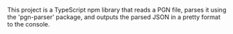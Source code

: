 <!-- Use this file to provide workspace-specific custom instructions to Copilot. For more details, visit https://code.visualstudio.com/docs/copilot/copilot-customization#_use-a-githubcopilotinstructionsmd-file -->

This project is a TypeScript npm library that reads a PGN file, parses it using the 'pgn-parser' package, and outputs the parsed JSON in a pretty format to the console.
